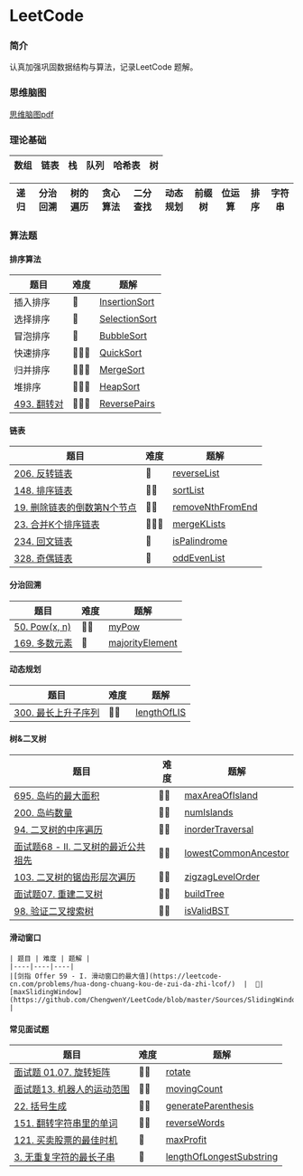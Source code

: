 # LeetCode

### 简介

认真加强巩固数据结构与算法，记录LeetCode 题解。

### 思维脑图

[思维脑图pdf](https://github.com/ChengwenY/LeetCode/blob/master/Images/%E7%AE%97%E6%B3%95%E8%84%91%E5%9B%BE.pdf)

### 理论基础
| 数组 | 链表 | 栈 | 队列 | 哈希表 | 树 |
|----|----|---|----|-----|---|


| 递归 | 分治回溯 | 树的遍历 | 贪心算法 | 二分查找 | 动态规划 | 前缀树 | 位运算 | 排序 | 字符串 |
|----|------|------|------|------|------|-----|-----|----|-----|

### 算法题


#### 排序算法
| 题目 | 难度 | 题解 | 
|----|----|----|
|  插入排序  |  🌟  |  [InsertionSort](https://github.com/ChengwenY/LeetCode/blob/master/Sources/Sort/InsertionSort.cpp)  |
|  选择排序  |  🌟  |  [SelectionSort](https://github.com/ChengwenY/LeetCode/blob/master/Sources/Sort/SelectionSort.cpp)  |
|  冒泡排序  |  🌟  |  [BubbleSort](https://github.com/ChengwenY/LeetCode/blob/master/Sources/Sort/BubbleSort.cpp)  |
|  快速排序  |  🌟🌟🌟  |  [QuickSort](https://github.com/ChengwenY/LeetCode/blob/master/Sources/Sort/QuickSort.cpp)  |
|  归并排序  |  🌟🌟🌟  |  [MergeSort](https://github.com/ChengwenY/LeetCode/blob/master/Sources/Sort/MergeSort.cpp)  |
|  堆排序  |  🌟🌟🌟  |  [HeapSort](https://github.com/ChengwenY/LeetCode/blob/master/Sources/Sort/HeapSort.cpp)  |
|  [493. 翻转对](https://leetcode-cn.com/problems/reverse-pairs/)  |  🌟🌟🌟  |  [ReversePairs](https://github.com/ChengwenY/LeetCode/blob/master/Sources/Sort/ReversePairs.cpp)  |

#### 链表
| 题目 | 难度 | 题解 | 
|----|----|----|
|  [206. 反转链表](https://leetcode-cn.com/problems/reverse-linked-list/)  |  🌟  |  [reverseList](https://github.com/ChengwenY/LeetCode/blob/master/Sources/LinkList/reverseList.cpp)  |
|  [148. 排序链表](https://leetcode-cn.com/problems/sort-list/)  |  🌟🌟  |  [sortList](https://github.com/ChengwenY/LeetCode/blob/master/Sources/LinkList/sortList.cpp)  |
|  [19. 删除链表的倒数第N个节点](https://leetcode-cn.com/problems/remove-nth-node-from-end-of-list/)  |  🌟🌟  |  [removeNthFromEnd](https://github.com/ChengwenY/LeetCode/blob/master/Sources/LinkList/removeNthFromEnd.cpp)  |
|  [23. 合并K个排序链表](https://leetcode-cn.com/problems/merge-k-sorted-lists/)  |  🌟🌟🌟  |  [mergeKLists](https://github.com/ChengwenY/LeetCode/blob/master/Sources/LinkList/mergeKLists.cpp)  |
|  [234. 回文链表](https://leetcode-cn.com/problems/palindrome-linked-list/)  |  🌟  |  [isPalindrome](https://github.com/ChengwenY/LeetCode/blob/master/Sources/LinkList/isPalindrome.cpp)  |
|  [328. 奇偶链表](https://leetcode-cn.com/problems/odd-even-linked-list/)  |  🌟  |  [oddEvenList](https://github.com/ChengwenY/LeetCode/blob/master/Sources/LinkList/oddEvenList.cpp)  |

#### 分治回溯
| 题目 | 难度 | 题解 | 
|----|----|----|
|  [50. Pow(x, n)](https://leetcode-cn.com/problems/powx-n/)  |  🌟🌟|  [myPow](https://github.com/ChengwenY/LeetCode/blob/master/Sources/Divide/myPow.cpp)  |
|  [169. 多数元素](https://leetcode-cn.com/problems/majority-element/) |  🌟|  [majorityElement](https://github.com/ChengwenY/LeetCode/blob/master/Sources/Divide/majorityElement.cpp)  |

#### 动态规划
| 题目 | 难度 | 题解 | 
|----|----|----|
|  [300. 最长上升子序列](https://leetcode-cn.com/problems/longest-increasing-subsequence/)  |  🌟🌟|  [lengthOfLIS](https://github.com/ChengwenY/LeetCode/blob/master/Sources/DynamicProgram/lengthOfLIS.cpp)  |


#### 树&二叉树
| 题目 | 难度 | 题解 | 
|----|----|----|
|  [695. 岛屿的最大面积](https://leetcode-cn.com/problems/max-area-of-island/)  |  🌟🌟|  [maxAreaOfIsland](https://github.com/ChengwenY/LeetCode/blob/master/Sources/Tree/maxAreaOfIsland.cpp)  |
|  [200. 岛屿数量](https://leetcode-cn.com/problems/number-of-islands/)  |  🌟🌟|  [numIslands](https://github.com/ChengwenY/LeetCode/blob/master/Sources/Tree/numIslands.cpp)  |
|  [94. 二叉树的中序遍历](https://leetcode-cn.com/problems/binary-tree-inorder-traversal/)  |  🌟🌟|  [inorderTraversal](https://github.com/ChengwenY/LeetCode/blob/master/Sources/Tree/inorderTraversal.cpp)  |
|  [面试题68 - II. 二叉树的最近公共祖先](https://leetcode-cn.com/problems/er-cha-shu-de-zui-jin-gong-gong-zu-xian-lcof/)  |  🌟🌟|  [lowestCommonAncestor](https://github.com/ChengwenY/LeetCode/blob/master/Sources/Tree/lowestCommonAncestor.cpp)  |
|  [103. 二叉树的锯齿形层次遍历](https://leetcode-cn.com/problems/binary-tree-zigzag-level-order-traversal/)  |  🌟🌟|  [zigzagLevelOrder](https://github.com/ChengwenY/LeetCode/blob/master/Sources/Tree/zigzagLevelOrder.cpp)  |
|  [面试题07. 重建二叉树](https://leetcode-cn.com/problems/zhong-jian-er-cha-shu-lcof/)  |  🌟🌟|  [buildTree](https://github.com/ChengwenY/LeetCode/blob/master/Sources/Tree/buildTree.cpp)  |
|  [98. 验证二叉搜索树](https://leetcode-cn.com/problems/validate-binary-search-tree/)  |  🌟🌟|  [isValidBST](https://github.com/ChengwenY/LeetCode/blob/master/Sources/Tree/isValidBST.cpp)  |

#### 滑动窗口
	| 题目 | 难度 | 题解 | 
	|----|----|----|
	|[剑指 Offer 59 - I. 滑动窗口的最大值](https://leetcode-cn.com/problems/hua-dong-chuang-kou-de-zui-da-zhi-lcof/)  |  🌟|  [maxSlidingWindow](https://github.com/ChengwenY/LeetCode/blob/master/Sources/SlidingWindow/maxSlidingWindow.cpp)  |

#### 常见面试题
| 题目 | 难度 | 题解 | 
|----|----|----|
|  [面试题 01.07. 旋转矩阵](https://leetcode-cn.com/problems/rotate-matrix-lcci/)  |  🌟🌟|  [rotate](https://github.com/ChengwenY/LeetCode/blob/master/Sources/Interview/rotate.cpp)  |
|  [面试题13. 机器人的运动范围](https://leetcode-cn.com/problems/ji-qi-ren-de-yun-dong-fan-wei-lcof/)  |  🌟🌟|  [movingCount](https://github.com/ChengwenY/LeetCode/blob/master/Sources/Interview/movingCount.cpp)  |
|  [22. 括号生成](https://leetcode-cn.com/problems/generate-parentheses/)  |  🌟🌟|  [generateParenthesis](https://github.com/ChengwenY/LeetCode/blob/master/Sources/Interview/generateParenthesis.cpp)  |
|  [151. 翻转字符串里的单词](https://leetcode-cn.com/problems/reverse-words-in-a-string/)  |  🌟🌟|  [reverseWords](https://github.com/ChengwenY/LeetCode/blob/master/Sources/Interview/reverseWords.cpp)  |
|  [121. 买卖股票的最佳时机](https://leetcode-cn.com/problems/best-time-to-buy-and-sell-stock/)  |  🌟|  [maxProfit](https://github.com/ChengwenY/LeetCode/blob/master/Sources/Interview/maxProfit.cpp)  |
|  [3. 无重复字符的最长子串](https://leetcode-cn.com/problems/longest-substring-without-repeating-characters/)  |  🌟|  [lengthOfLongestSubstring](https://github.com/ChengwenY/LeetCode/blob/master/Sources/Interview/lengthOfLongestSubstring.cpp)  |
